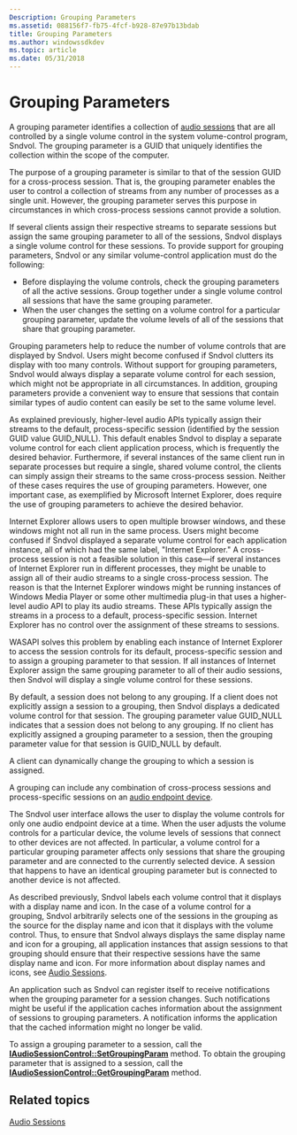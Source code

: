 ```yaml
---
Description: Grouping Parameters
ms.assetid: 088156f7-fb75-4fcf-b928-87e97b13bdab
title: Grouping Parameters
ms.author: windowssdkdev
ms.topic: article
ms.date: 05/31/2018
---
```


# Grouping Parameters

A grouping parameter identifies a collection of [audio sessions](audio-sessions.md) that are all controlled by a single volume control in the system volume-control program, Sndvol. The grouping parameter is a GUID that uniquely identifies the collection within the scope of the computer.

The purpose of a grouping parameter is similar to that of the session GUID for a cross-process session. That is, the grouping parameter enables the user to control a collection of streams from any number of processes as a single unit. However, the grouping parameter serves this purpose in circumstances in which cross-process sessions cannot provide a solution.

If several clients assign their respective streams to separate sessions but assign the same grouping parameter to all of the sessions, Sndvol displays a single volume control for these sessions. To provide support for grouping parameters, Sndvol or any similar volume-control application must do the following:

-   Before displaying the volume controls, check the grouping parameters of all the active sessions. Group together under a single volume control all sessions that have the same grouping parameter.
-   When the user changes the setting on a volume control for a particular grouping parameter, update the volume levels of all of the sessions that share that grouping parameter.

Grouping parameters help to reduce the number of volume controls that are displayed by Sndvol. Users might become confused if Sndvol clutters its display with too many controls. Without support for grouping parameters, Sndvol would always display a separate volume control for each session, which might not be appropriate in all circumstances. In addition, grouping parameters provide a convenient way to ensure that sessions that contain similar types of audio content can easily be set to the same volume level.

As explained previously, higher-level audio APIs typically assign their streams to the default, process-specific session (identified by the session GUID value GUID\_NULL). This default enables Sndvol to display a separate volume control for each client application process, which is frequently the desired behavior. Furthermore, if several instances of the same client run in separate processes but require a single, shared volume control, the clients can simply assign their streams to the same cross-process session. Neither of these cases requires the use of grouping parameters. However, one important case, as exemplified by Microsoft Internet Explorer, does require the use of grouping parameters to achieve the desired behavior.

Internet Explorer allows users to open multiple browser windows, and these windows might not all run in the same process. Users might become confused if Sndvol displayed a separate volume control for each application instance, all of which had the same label, "Internet Explorer." A cross-process session is not a feasible solution in this case—if several instances of Internet Explorer run in different processes, they might be unable to assign all of their audio streams to a single cross-process session. The reason is that the Internet Explorer windows might be running instances of Windows Media Player or some other multimedia plug-in that uses a higher-level audio API to play its audio streams. These APIs typically assign the streams in a process to a default, process-specific session. Internet Explorer has no control over the assignment of these streams to sessions.

WASAPI solves this problem by enabling each instance of Internet Explorer to access the session controls for its default, process-specific session and to assign a grouping parameter to that session. If all instances of Internet Explorer assign the same grouping parameter to all of their audio sessions, then Sndvol will display a single volume control for these sessions.

By default, a session does not belong to any grouping. If a client does not explicitly assign a session to a grouping, then Sndvol displays a dedicated volume control for that session. The grouping parameter value GUID\_NULL indicates that a session does not belong to any grouping. If no client has explicitly assigned a grouping parameter to a session, then the grouping parameter value for that session is GUID\_NULL by default.

A client can dynamically change the grouping to which a session is assigned.

A grouping can include any combination of cross-process sessions and process-specific sessions on an [audio endpoint device](audio-endpoint-devices.md).

The Sndvol user interface allows the user to display the volume controls for only one audio endpoint device at a time. When the user adjusts the volume controls for a particular device, the volume levels of sessions that connect to other devices are not affected. In particular, a volume control for a particular grouping parameter affects only sessions that share the grouping parameter and are connected to the currently selected device. A session that happens to have an identical grouping parameter but is connected to another device is not affected.

As described previously, Sndvol labels each volume control that it displays with a display name and icon. In the case of a volume control for a grouping, Sndvol arbitrarily selects one of the sessions in the grouping as the source for the display name and icon that it displays with the volume control. Thus, to ensure that Sndvol always displays the same display name and icon for a grouping, all application instances that assign sessions to that grouping should ensure that their respective sessions have the same display name and icon. For more information about display names and icons, see [Audio Sessions](audio-sessions.md).

An application such as Sndvol can register itself to receive notifications when the grouping parameter for a session changes. Such notifications might be useful if the application caches information about the assignment of sessions to grouping parameters. A notification informs the application that the cached information might no longer be valid.

To assign a grouping parameter to a session, call the [**IAudioSessionControl::SetGroupingParam**](/windows/desktop/api/Audiopolicy/nf-audiopolicy-iaudiosessioncontrol-setgroupingparam) method. To obtain the grouping parameter that is assigned to a session, call the [**IAudioSessionControl::GetGroupingParam**](/windows/desktop/api/Audiopolicy/nf-audiopolicy-iaudiosessioncontrol-getgroupingparam) method.

## Related topics

<dl> <dt>

[Audio Sessions](audio-sessions.md)
</dt> </dl>

 

 



